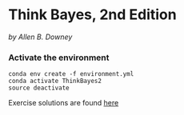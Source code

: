 # Think Bayes, 2nd Edition
*by Allen B. Downey*

### Activate the environment
```
conda env create -f environment.yml
conda activate ThinkBayes2
source deactivate
```

Exercise solutions are found [here](https://github.com/AllenDowney/ThinkBayes2/tree/master/soln)